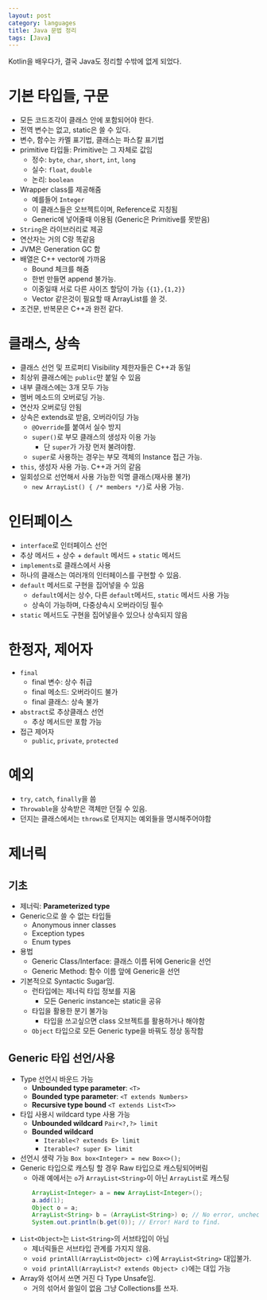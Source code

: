 ```yaml
---
layout: post
category: languages
title: Java 문법 정리
tags: [Java]
---
```


Kotlin을 배우다가, 결국 Java도 정리할 수밖에 없게 되었다.

# 기본 타입들, 구문

- 모든 코드조각이 클래스 안에 포함되어야 한다.
- 전역 변수는 없고, static은 쓸 수 있다.
- 변수, 함수는 카멜 표기법, 클래스는 파스칼 표기법
- primitive 타입들: Primitive는 그 자체로 값임
  - 정수: `byte`, `char`, `short`, `int`, `long`
  - 실수: `float`, `double`
  - 논리: `boolean`
- Wrapper class를 제공해줌
  - 예를들어 `Integer`
  - 이 클래스들은 오브젝트이며, Reference로 지칭됨
  - Generic에 넣어줄때 이용됨 (Generic은 Primitive를 못받음)
- `String`은 라이브러리로 제공
- 연산자는 거의 C랑 똑같음
- JVM은 Generation GC 함
- 배열은 C++ vector에 가까움
  - Bound 체크를 해줌
  - 한번 만들면 append 불가능.
  - 이중일때 서로 다른 사이즈 할당이 가능 `{{1},{1,2}}`
  - Vector 같은것이 필요할 때 ArrayList를 쓸 것.
- 조건문, 반복문은 C++과 완전 같다.

# 클래스, 상속

- 클래스 선언 및 프로퍼티 Visibility 제한자들은 C++과 동일
- 최상위 클래스에는 `public`만 붙일 수 있음
- 내부 클래스에는 3개 모두 가능
- 멤버 메소드의 오버로딩 가능.
- 연산자 오버로딩 안됨
- 상속은 extends로 받음, 오버라이딩 가능
  - `@Override`를 붙여서 실수 방지
  - `super()`로 부모 클래스의 생성자 이용 가능
    - 단 `super`가 가장 먼저 불려야함.
  - `super`로 사용하는 경우는 부모 객체의 Instance 접근 가능.
- `this`, 생성자 사용 가능. C++과 거의 같음
- 일회성으로 선언해서 사용 가능한 익명 클래스(재사용 불가)
  - `new ArrayList() { /* members */}`로 사용 가능.

# 인터페이스

- `interface`로 인터페이스 선언 
- 추상 메서드 + 상수 + `default` 메서드 + `static` 메서드
- `implements`로 클래스에서 사용
- 하나의 클래스는 여러개의 인터페이스를 구현할 수 있음.
- `default` 메서드로 구현을 집어넣을 수 있음
  - `default`에서는 상수, 다른 `default`메서드, `static` 메서드 사용 가능
  - 상속이 가능하며, 다중상속시 오버라이딩 필수
- `static` 메서드도 구현을 집어넣을수 있으나 상속되지 않음

# 한정자, 제어자

- `final`
  - final 변수: 상수 취급
  - final 메소드: 오버라이드 불가
  - final 클래스: 상속 불가
- `abstract`로 추상클래스 선언
  - 추상 메서드만 포함 가능
- 접근 제어자
  - `public`, `private`, `protected`

# 예외

- `try`, `catch`, `finally`을 씀
- `Throwable`을 상속받은 객체만 던질 수 있음.
- 던지는 클래스에서는 `throws`로 던져지는 예외들을 명시해주어야함

# 제너릭

## 기초

- 제너릭: **Parameterized type**
- Generic으로 쓸 수 없는 타입들
  - Anonymous inner classes
  - Exception types
  - Enum types
- 용법
  - Generic Class/Interface: 클래스 이름 뒤에 Generic을 선언
  - Generic Method: 함수 이름 앞에 Generic을 선언
- 기본적으로 Syntactic Sugar임.
  - 런타입에는 제너릭 타입 정보를 지움
    - 모든 Generic instance는 static을 공유
  - 타입을 활용한 분기 불가능
    - 타입을 쓰고싶으면 class 오브젝트를 활용하거나 해야함
  - `Object` 타입으로 모든 Generic type을 바꿔도 정상 동작함

## Generic 타입 선언/사용

- Type 선언시 바운드 가능
  - **Unbounded type parameter**: `<T>`
  - **Bounded type parameter**: `<T extends Numbers>`
  - **Recursive type bound** `<T extends List<T>>`
- 타입 사용시 wildcard type 사용 가능
  - **Unbounded wildcard** `Pair<?,?> limit`
  - **Bounded wildcard**
    - `Iterable<? extends E> limit`
    - `Iterable<? super E> limit`
- 선언시 생략 가능 `Box box<Integer> = new Box<>();`
- Generic 타입으로 캐스팅 할 경우 Raw 타입으로 캐스팅되어버림
  - 아래 예에서는 `o`가 `ArrayList<String>`이 아닌 `ArrayList`로 캐스팅
    ```java
    ArrayList<Integer> a = new ArrayList<Integer>();
    a.add(1);
    Object o = a;
    ArrayList<String> b = (ArrayList<String>) o; // No error, unchecked
    System.out.println(b.get(0)); // Error! Hard to find. 
    ```
- `List<Object>`는 `List<String>`의 서브타입이 아님
  - 제너릭들은 서브타입 관계를 가지지 않음.
  - `void printAll(ArrayList<Object> c)`에 `ArrayList<String>` 대입불가.
  - `void printAll(ArrayList<? extends Object> c)`에는 대입 가능
- Array와 섞어서 쓰면 거진 다 Type Unsafe임.
  - 거의 섞어서 쓸일이 없음 그냥 Collections를 쓰자.
